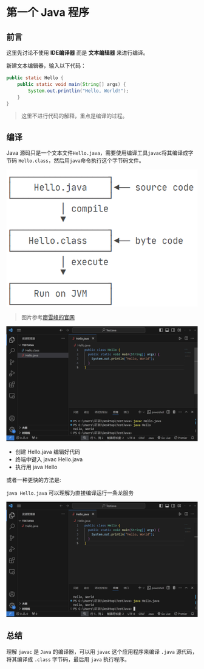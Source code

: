 # 第一个 Java 程序

## 前言

这里先讨论不使用 **IDE编译器** 而是 **文本编辑器** 来进行编译。

新建文本编辑器，输入以下代码：

```java
public static Hello {
	public static void main(String[] args) {
		System.out.printlin("Hello, World!");
	}
}
```

> 这里不进行代码的解释，重点是编译的过程。

## 编译

Java 源码只是一个文本文件`Hello.java`，需要使用编译工具`javac`将其编译成字节码 `Hello.class`，然后用`java`命令执行这个字节码文件。

![image-20240716162310062](https://raw.githubusercontent.com/CCCCOOH/PicturesBed/master/202407161642649.png)

> 图片参考[廖雪峰的官网](https://www.liaoxuefeng.com/wiki/1252599548343744/1255878730977024)

![image-20240716162856416](https://raw.githubusercontent.com/CCCCOOH/PicturesBed/master/202407161642411.png)

- 创建 Hello.java 编辑好代码
- 终端中键入 javac Hello.java 
- 执行用 java Hello

或者一种更快的方法是:

`java Hello.java` 可以理解为直接编译运行一条龙服务

![image-20240716163150680](https://raw.githubusercontent.com/CCCCOOH/PicturesBed/master/202407161642963.png)

## 总结

理解 `javac` 是 `Java` 的编译器，可以用 `javac` 这个应用程序来编译 `.java` 源代码，将其编译成 `.class` 字节码，最后用 `java` 执行程序。